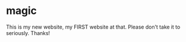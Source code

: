 # magic
This is my new website, my FIRST website at that.
Please don't take it to seriously.
Thanks!
